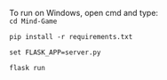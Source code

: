 To run on Windows, open cmd and type:  
`cd Mind-Game`

`pip install -r requirements.txt`  

`set FLASK_APP=server.py`  

`flask run`
